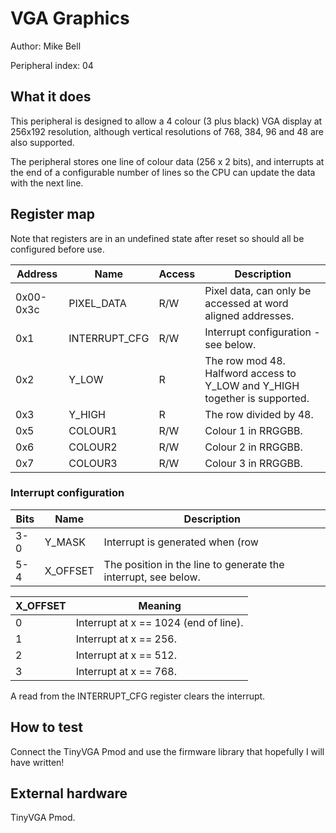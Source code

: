 <!---

This file is used to generate your project datasheet. Please fill in the information below and delete any unused
sections.

The peripheral index is the number TinyQV will use to select your peripheral.  You will pick a free
slot when raising the pull request against the main TinyQV repository, and can fill this in then.  You
also need to set this value as the PERIPHERAL_NUM in your test script.

You can also include images in this folder and reference them in the markdown. Each image must be less than
512 kb in size, and the combined size of all images must be less than 1 MB.
-->

# VGA Graphics

Author: Mike Bell

Peripheral index: 04

## What it does

This peripheral is designed to allow a 4 colour (3 plus black) VGA display at 256x192 resolution, although vertical resolutions of 768, 384, 96 and 48 are also supported.

The peripheral stores one line of colour data (256 x 2 bits), and interrupts at the end of a configurable number of lines so the CPU can update the data with the next line.

## Register map

Note that registers are in an undefined state after reset so should all be configured before use.

| Address | Name  | Access | Description                                                         |
|---------|-------|--------|---------------------------------------------------------------------|
| 0x00-0x3c | PIXEL_DATA  | R/W    | Pixel data, can only be accessed at word aligned addresses. |
| 0x1 | INTERRUPT_CFG  | R/W    | Interrupt configuration - see below. |
| 0x2 | Y_LOW  | R    | The row mod 48.  Halfword access to Y_LOW and Y_HIGH together is supported. |
| 0x3 | Y_HIGH  | R    | The row divided by 48. |
| 0x5 | COLOUR1  | R/W  | Colour 1 in RRGGBB. |
| 0x6 | COLOUR2  | R/W  | Colour 2 in RRGGBB. |
| 0x7 | COLOUR3  | R/W  | Colour 3 in RRGGBB. |

### Interrupt configuration

| Bits | Name | Description |
| ---- | ---- | ------- |
| 3-0  | Y_MASK | Interrupt is generated when (row | Y_MASK) == 0xf.  Set to 0xf to interrupt every line, set to 0xc to interrupt every 4th line. |
| 5-4  | X_OFFSET | The position in the line to generate the interrupt, see below. |

| X_OFFSET | Meaning |
| -------- | ------- |
| 0        | Interrupt at x == 1024 (end of line). |
| 1        | Interrupt at x == 256. |
| 2        | Interrupt at x == 512. |
| 3        | Interrupt at x == 768. |

A read from the INTERRUPT_CFG register clears the interrupt.

## How to test

Connect the TinyVGA Pmod and use the firmware library that hopefully I will have written!

## External hardware

TinyVGA Pmod.
